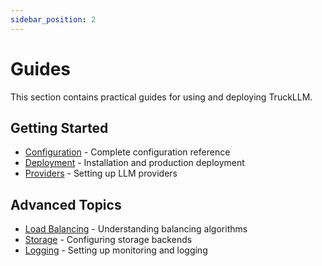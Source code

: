```yaml
---
sidebar_position: 2
---
```


# Guides

This section contains practical guides for using and deploying TruckLLM.

## Getting Started

- [Configuration](Guides/Configuration.md) - Complete configuration reference
- [Deployment](Guides/Deployment.md) - Installation and production deployment
- [Providers](Guides/Providers.md) - Setting up LLM providers

## Advanced Topics

- [Load Balancing](Reference/Balancer.md) - Understanding balancing algorithms
- [Storage](Reference/Storage.md) - Configuring storage backends
- [Logging](Reference/Logging.md) - Setting up monitoring and logging